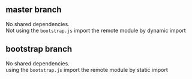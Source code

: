 ## master branch
No shared dependencies.  
Not using the `bootstrap.js` 
import the remote module by dynamic import 

## bootstrap branch
No shared dependencies.  
using the `bootstrap.js` 
import the remote module by static import